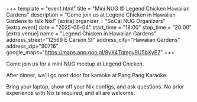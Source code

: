 +++
template = "event.html"
title = "Mini NUG @ Legend Chicken Hawaiian Gardens"
description = "Come join us at Legend Chicken in Hawaiian Gardens to talk Nix!"
[extra]
organizer = "SoCal NUG Organizers"
[extra.event]
date = "2025-06-04"
start_time = "18:00"
stop_time = "20:00"
[extra.venue]
name = "Legend Chicken in Hawaiian Gardens"
address_street="12569 E Carson St"
address_city="Hawaiian Gardens"
address_zip="90716"
google_maps="https://maps.app.goo.gl/8yX4Tqmgy9U5bXyP7"
+++

Come join us for a mini NUG meetup at Legend Chicken.

After dinner, we'll go next door for karaoke at Pang Pang Karaoke.

Bring your laptop, show off your Nix configs, and ask questions.
No prior experience with Nix is required, and all are welcome.



